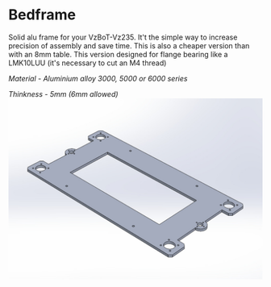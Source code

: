 # Bedframe
Solid alu frame for your VzBoT-Vz235.
It't the simple way to increase precision of assembly and save time.
This is also a cheaper version than with an 8mm table.
This version designed for flange bearing like a LMK10LUU (it's necessary to cut an M4 thread)

*Material - Aluminium alloy 3000, 5000 or 6000 series*

*Thinkness - 5mm (6mm allowed)*
![alt text](https://github.com/AleksandrBukin/VzBoT-UserMods/blob/master/AleksandrBukin/CAD/Untitled.jpg)
